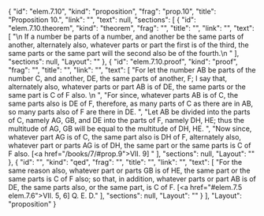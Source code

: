 {
  "id": "elem.7.10",
  "kind": "proposition",
  "frag": "prop.10",
  "title": "Proposition 10.",
  "link": "",
  "text": null,
  "sections": [
    {
      "id": "elem.7.10.theorem",
      "kind": "theorem",
      "frag": "",
      "title": "",
      "link": "",
      "text": [
        "\n       If a number be parts of a number, and another be the same parts of another, alternately also, whatever parts or part the first is of the third, the same parts or the same part will the second also be of the fourth.\n      "
      ],
      "sections": null,
      "Layout": ""
    },
    {
      "id": "elem.7.10.proof",
      "kind": "proof",
      "frag": "",
      "title": "",
      "link": "",
      "text": [
        "For let the number AB be parts of the number C, and another, DE, the same parts of another, F; I say that, alternately also, whatever parts or part AB is of DE, the same parts or the same part is C of F also. \n      ",
        "For since, whatever parts AB is of C, the same parts also is DE of F, therefore, as many parts of C as there are in AB, so many parts also of F are there in DE. ",
        "Let AB be divided into the parts of C, namely AG, GB, and DE into the parts of F, namely DH, HE; thus the multitude of AG, GB will be equal to the multitude of DH, HE. ",
        "Now since, whatever part AG is of C, the same part also is DH of F, alternately also, whatever part or parts AG is of DH, the same part or the same parts is C of F also. [<a href=\"/books/7/#prop.9\">VII. 9</a>] "
      ],
      "sections": null,
      "Layout": ""
    },
    {
      "id": "",
      "kind": "qed",
      "frag": "",
      "title": "",
      "link": "",
      "text": [
        "For the same reason also, whatever part or parts GB is of HE, the same part or the same parts is C of F also; so that, in addition, whatever parts or part AB is of DE, the same parts also, or the same part, is C of F. [<a href=\"#elem.7.5 elem.7.6\">VII. 5, 6</a>] Q. E. D."
      ],
      "sections": null,
      "Layout": ""
    }
  ],
  "Layout": "proposition"
}

